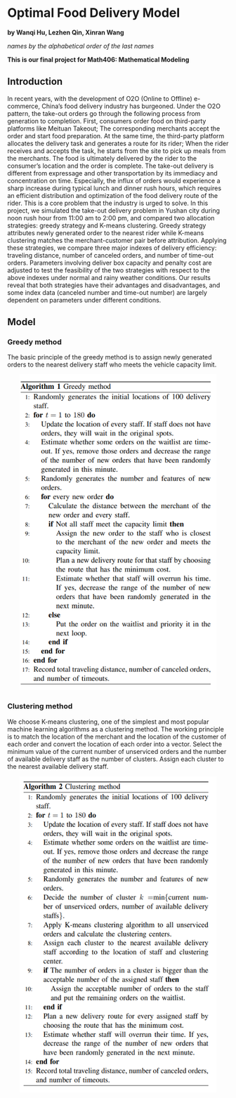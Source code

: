 # Optimal Food Delivery Model
**by Wanqi Hu, Lezhen Qin, Xinran Wang**

*names by the alphabetical order of the last names*

**This is our final project for Math406: Mathematical Modeling**

## Introduction
In recent years, with the development of O2O (Online to Offline) e-commerce, China’s food delivery industry has burgeoned. Under the O2O pattern, the take-out orders go through the following process from generation to completion. First, consumers order food on third-party platforms like Meituan Takeout; The corresponding merchants accept the order and start food preparation. At the same time, the third-party platform allocates the delivery task and generates a route for its rider; When the rider receives and accepts the task, he starts from the site to pick up meals from the merchants. The food is ultimately delivered by the rider to the consumer’s location and the order is complete. The take-out delivery is different from expressage and other transportation by its immediacy and concentration on time. Especially, the influx of orders would experience a sharp increase during typical lunch and dinner rush hours, which requires an efficient distribution and optimization of the food delivery route of the rider. This is a core problem that the industry is urged to solve. In this project, we simulated the take-out delivery problem in Yushan city during noon rush hour from 11:00 am to 2:00 pm, and compared two allocation strategies: greedy strategy and K-means clustering. Greedy strategy attributes newly generated order to the nearest rider while K-means clustering matches the merchant-customer pair before attribution. Applying these strategies, we compare three major indexes of delivery efficiency: traveling distance, number of canceled orders, and number of time-out orders. Parameters involving deliver box capacity and penalty cost are adjusted to test the feasibility of the two strategies with respect to the above indexes under normal and rainy weather conditions. Our results reveal that both strategies have their advantages and disadvantages, and some index data (canceled number and time-out number) are largely dependent on parameters under different conditions.

## Model
### Greedy method
The basic principle of the greedy method is to assign newly generated orders to the nearest delivery staff who meets the vehicle capacity limit.
<div align=center>
<img src="https://github.com/Wanqi9Hu/Optimal-Food-Delivery-Model/blob/main/Greedy%20Method.png" width="450" height="720">
</div>

### Clustering method
We choose K-means clustering, one of the simplest and most popular machine learning algorithms as a clustering method. The working principle is to match the location of the merchant and the location of the customer of each order and convert the location of each order into a vector. Select the minimum value of the current number of unserviced orders and the number of available delivery staff as the number of clusters. Assign each cluster to the nearest available delivery staff. 
<div align=center>
<img src="https://github.com/Wanqi9Hu/Optimal-Food-Delivery-Model/blob/main/Clustering%20Method.png" width="450" height="720">
</div>
